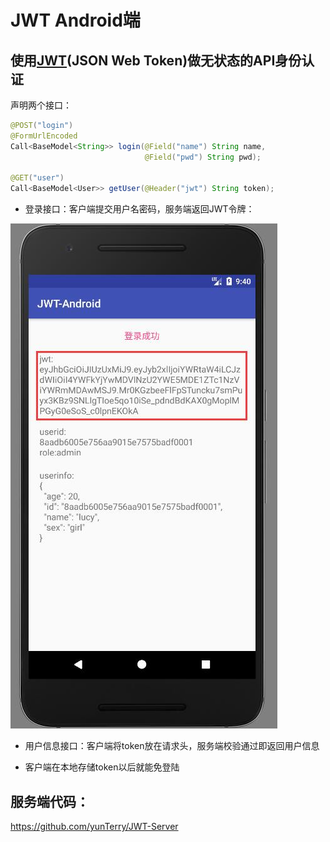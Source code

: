 
# JWT Android端

## 使用[JWT](https://jwt.io/)(JSON Web Token)做无状态的API身份认证

声明两个接口：

```java
@POST("login")
@FormUrlEncoded
Call<BaseModel<String>> login(@Field("name") String name,
                              @Field("pwd") String pwd);

@GET("user")
Call<BaseModel<User>> getUser(@Header("jwt") String token);
```

+ 登录接口：客户端提交用户名密码，服务端返回JWT令牌：

![](img/1.jpg)

+ 用户信息接口：客户端将token放在请求头，服务端校验通过即返回用户信息

+ 客户端在本地存储token以后就能免登陆

## 服务端代码：

https://github.com/yunTerry/JWT-Server